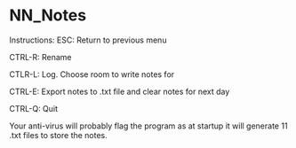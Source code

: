 # NN_Notes

Instructions:
ESC: Return to previous menu

CTRL-R: Rename

CTLR-L: Log. Choose room to write notes for

CTRL-E: Export notes to .txt file and clear notes for next day

CTRL-Q: Quit

Your anti-virus will probably flag the program as at startup it will generate 11 .txt files to store the notes.
